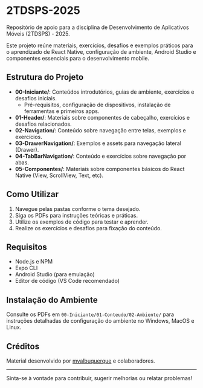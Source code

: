 
# 2TDSPS-2025

Repositório de apoio para a disciplina de Desenvolvimento de Aplicativos Móveis (2TDSPS) - 2025.

Este projeto reúne materiais, exercícios, desafios e exemplos práticos para o aprendizado de React Native, configuração de ambiente, Android Studio e componentes essenciais para o desenvolvimento mobile.

## Estrutura do Projeto

- **00-Iniciante/**: Conteúdos introdutórios, guias de ambiente, exercícios e desafios iniciais.
	- Pré-requisitos, configuração de dispositivos, instalação de ferramentas e primeiros apps.
- **01-Header/**: Materiais sobre componentes de cabeçalho, exercícios e desafios relacionados.
- **02-Navigation/**: Conteúdo sobre navegação entre telas, exemplos e exercícios.
- **03-DrawerNavigation/**: Exemplos e assets para navegação lateral (Drawer).
- **04-TabBarNavigation/**: Conteúdo e exercícios sobre navegação por abas.
- **05-Componentes/**: Materiais sobre componentes básicos do React Native (View, ScrollView, Text, etc).

## Como Utilizar

1. Navegue pelas pastas conforme o tema desejado.
2. Siga os PDFs para instruções teóricas e práticas.
3. Utilize os exemplos de código para testar e aprender.
4. Realize os exercícios e desafios para fixação do conteúdo.

## Requisitos

- Node.js e NPM
- Expo CLI
- Android Studio (para emulação)
- Editor de código (VS Code recomendado)

## Instalação do Ambiente

Consulte os PDFs em `00-Iniciante/01-Conteudo/02-Ambiente/` para instruções detalhadas de configuração do ambiente no Windows, MacOS e Linux.

## Créditos

Material desenvolvido por [mvalbuquerque](https://github.com/mvalbuquerque) e colaboradores.

---

Sinta-se à vontade para contribuir, sugerir melhorias ou relatar problemas!
